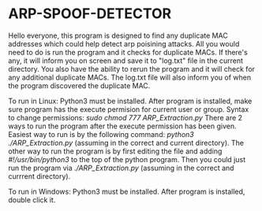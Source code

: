 # ARP-SPOOF-DETECTOR
Hello everyone, this program is designed to find any duplicate MAC addresses which could help detect arp poisining attacks.
All you would need to do is run the program and it checks for duplicate MACs. If there's any, it will inform you on screen and save it to "log.txt" file in the current directory.
You also have the ability to rerun the program and it will check for any additional duplicate MACs.
The log.txt file will also inform you of when the program discovered the duplicate MAC.


To run in Linux:
Python3 must be installed.
After program is installed, make sure program has the execute permision for current user or group. 
Syntax to change permissions: _sudo chmod 777 ARP_Extraction.py_
There are 2 ways to run the program after the execute permission has been given.
Easiest way to run is by the following command: _python3 ./ARP_Extraction.py_ (assuming in the correct and current directory).
The other way to run the program is by first editing the file and adding _#!/usr/bin/python3_ to the top of the python program. Then you could just run the program via _./ARP_Extraction.py_ (assuming in the correct and currrent directory).


To run in Windows:
Python3 must be installed.
After program is installed, double click it.
